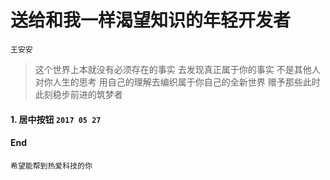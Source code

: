 # 送给和我一样渴望知识的年轻开发者

`王安安`

> 这个世界上本就没有必须存在的事实 去发现真正属于你的事实 不是其他人对你人生的思考 用自己的理解去编织属于你自己的全新世界 赠予那些此时此刻稳步前进的筑梦者

#### 1. 居中按钮 `2017 05 27`



#### End

`希望能帮到热爱科技的你`
